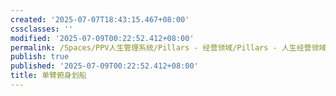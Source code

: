 ```yaml
---
created: '2025-07-07T18:43:15.467+08:00'
cssclasses: ''
modified: '2025-07-09T00:22:52.412+08:00'
permalink: /Spaces/PPV人生管理系统/Pillars - 经营领域/Pillars - 人生经营领域/运动/增肌减脂计划/力量训练动作库/单臂俯身划船.md
publish: true
published: '2025-07-09T00:22:52.412+08:00'
title: 单臂俯身划船
---
```


